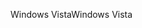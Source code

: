 <span data-ttu-id="b0cea-101">Windows Vista</span><span class="sxs-lookup"><span data-stu-id="b0cea-101">Windows Vista</span></span>